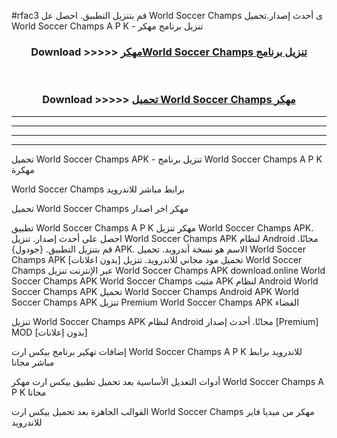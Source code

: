 #rfac3 قم بتنزيل التطبيق. احصل عل World Soccer Champs  ى أحدث إصدار.تحميل World Soccer Champs  A P K - تنزيل برنامج مهكر



<div align="center">
<h3>Download >>>>> <a href="https://ar-sites.web.app/?ar= World Soccer Champs ">مهكرWorld Soccer Champs  تنزيل برنامج</a></h3><br>

<h3>Download >>>>> <a href="https://ar-sites.web.app/?ar= World Soccer Champs ">تحميل World Soccer Champs  مهكر</a></h3>
</div>


----------------------------------------------------------

----------------------------------------------------------

----------------------------------------------------------

----------------------------------------------------------


تحميل World Soccer Champs  APK - تنزيل برنامج World Soccer Champs  A P K مهكرة

World Soccer Champs  برابط مباشر للاندرويد

تحميل World Soccer Champs  مهكر اخر اصدار

تطبيق World Soccer Champs  A P K مهكر
تنزيل World Soccer Champs  APK. احصل على أحدث إصدار.
تنزيل World Soccer Champs  APK لنظام Android مجانًا.
قم بتنزيل التطبيق. {جودول} APK. الاسم هو نسخة أندرويد.
تحميل World Soccer Champs  APK [بدون اعلانات]
تحميل مود مجاني للاندرويد.
تنزيل World Soccer Champs  عبر الإنترنت
تنزيل World Soccer Champs  APK
download.online World Soccer Champs  APK
World Soccer Champs  مثبت APK لنظام Android
World Soccer Champs  APK
تحميل World Soccer Champs  Android APK
World Soccer Champs  APK تنزيل Premium
World Soccer Champs  APK الفضاء

تنزيل World Soccer Champs  APK لنظام Android مجانًا. أحدث إصدار [Premium] MOD [بدون إعلانات]

إضافات تهكير برنامج بيكس ارت World Soccer Champs  A P K للاندرويد برابط مباشر مجانا

أدوات التعديل الأساسية بعد تحميل تطبيق بيكس ارت مهكر World Soccer Champs  A P K مجانا

القوالب الجاهزة بعد تحميل بيكس ارت World Soccer Champs  مهكر من ميديا فاير للاندرويد




